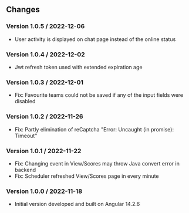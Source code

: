 ## Changes

### Version 1.0.5 / 2022-12-06

* User activity is displayed on chat page instead of the online status

### Version 1.0.4 / 2022-12-02

* Jwt refresh token used with extended expiration age

### Version 1.0.3 / 2022-12-01

* Fix: Favourite teams could not be saved if any of the input fields were disabled

### Version 1.0.2 / 2022-11-26

* Fix: Partly elimination of reCaptcha "Error: Uncaught (in promise): Timeout"

### Version 1.0.1 / 2022-11-22

* Fix: Changing event in View/Scores may throw Java convert error in backend
* Fix: Scheduler refreshed View/Scores page in every minute

### Version 1.0.0 / 2022-11-18

* Initial version developed and built on Angular 14.2.6

